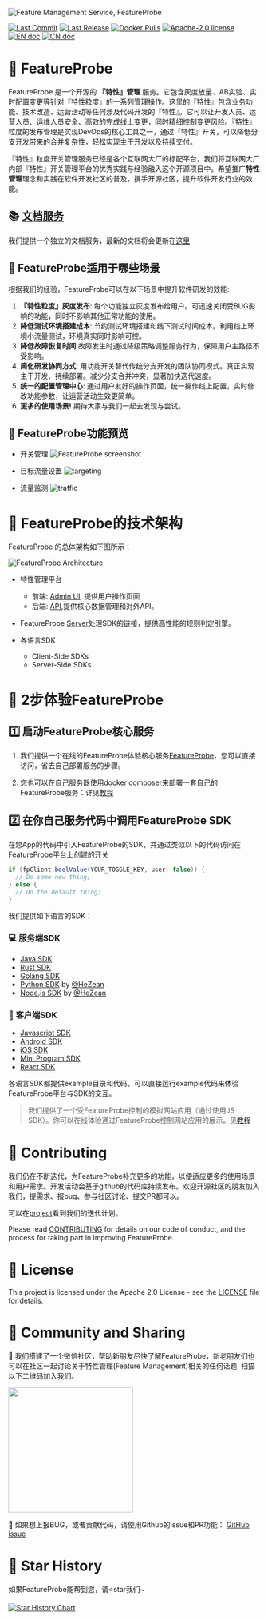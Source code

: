 ![Feature Management Service, FeatureProbe](./pictures/featureprobe_title.png)

[![Last Commit](https://img.shields.io/github/last-commit/FeatureProbe/FeatureProbe)](https://github.com/FeatureProbe/FeatureProbe)
[![Last Release](https://img.shields.io/github/v/release/featureprobe/featureprobe)](https://github.com/FeatureProbe/FeatureProbe/releases)
[![Docker Pulls](https://img.shields.io/docker/pulls/featureprobe/api)](https://hub.docker.com/u/featureprobe)
[![Apache-2.0 license](https://img.shields.io/github/license/FeatureProbe/FeatureProbe)](https://github.com/FeatureProbe/FeatureProbe/blob/main/LICENSE)
[![EN doc](https://img.shields.io/badge/Docs-English-blue.svg)](https://docs.featureprobe.io/)
[![CN doc](https://img.shields.io/badge/文档-中文版-blue.svg)](https://docs.featureprobe.io/zh-CN/)


# 💎 FeatureProbe

FeatureProbe 是一个开源的 **『特性』管理** 服务。它包含灰度放量、AB实验、实时配置变更等针对『特性粒度』的一系列管理操作。这里的『特性』包含业务功能、技术改造、运营活动等任何涉及代码开发的『特性』。它可以让开发人员、运营人员、运维人员安全、高效的完成线上变更，同时精细控制变更风险。『特性』粒度的发布管理是实现DevOps的核心工具之一，通过『特性』开关，可以降低分支开发带来的合并复杂性，轻松实现主干开发以及持续交付。

『特性』粒度开关管理服务已经是各个互联网大厂的标配平台，我们将互联网大厂内部『特性』开关管理平台的优秀实践与经验融入这个开源项目中。希望推广**特性管理**理念和实践在软件开发社区的普及，携手开源社区，提升软件开发行业的效能。

## 📚 [文档服务](https://docs.featureprobe.io/zh-CN/)

我们提供一个独立的文档服务，最新的文档将会更新在[这里](https://docs.featureprobe.io/zh-CN/)

## 🚀 FeatureProbe适用于哪些场景

根据我们的经验，FeatureProbe可以在以下场景中提升软件研发的效能:

1. **『特性粒度』灰度发布**:
每个功能独立灰度发布给用户。可迅速关闭受BUG影响的功能，同时不影响其他正常功能的使用。
3. **降低测试环境搭建成本**:
节约测试环境搭建和线下测试时间成本。利用线上环境小流量测试，环境真实同时影响可控。
2. **降低故障恢复时间**:故障发生时通过降级策略调整服务行为，保障用户主路径不受影响。
3. **简化研发协同方式**: 
用功能开关替代传统分支开发的团队协同模式。真正实现主干开发、持续部署。减少分支合并冲突，显著加快迭代速度。
4. **统一的配置管理中心**:
通过用户友好的操作页面，统一操作线上配置，实时修改功能参数，让运营活动生效更简单。
6. **更多的使用场景!** 
期待大家与我们一起去发现与尝试。

## 🔎 FeatureProbe功能预览

* 开关管理
![FeatureProbe screenshot](./pictures/toggles.png) 

* 目标流量设置
![targeting](./pictures/targeting_cn.png)

* 流量监测
![traffic](./docs/pictures/evaluations_cn.png)


# 🧩 FeatureProbe的技术架构

FeatureProbe 的总体架构如下图所示：

![FeatureProbe Architecture](./pictures/feature_probe_architecture.png)

* 特性管理平台
   * 前端: [Admin UI](https://github.com/FeatureProbe/FeatureProbe/tree/main/ui), 提供用户操作页面
   * 后端: [API](https://github.com/FeatureProbe/FeatureProbe/tree/main/api),提供核心数据管理和对外API。

* FeatureProbe [Server](https://github.com/FeatureProbe/FeatureProbe/tree/main/server)处理SDK的链接，提供高性能的规则判定引擎。

* 各语言SDK
   * Client-Side SDKs
   * Server-Side SDKs

# 🍭 2步体验FeatureProbe

## 1️⃣ 启动FeatureProbe核心服务

1. 我们提供一个在线的FeatureProbe体验核心服务[FeatureProbe](https://featureprobe.io)，您可以直接访问，省去自己部署服务的步骤。

2. 您也可以在自己服务器使用docker composer来部署一套自己的FeatureProbe服务：详见[教程](https://docs.featureprobe.io/zh-CN/tutorials/setup_own_env)

## 2️⃣ 在你自己服务代码中调用FeatureProbe SDK

在您App的代码中引入FeatureProbe的SDK，并通过类似以下的代码访问在FeatureProbe平台上创建的开关

~~~ java
if (fpClient.boolValue(YOUR_TOGGLE_KEY, user, false)) {
  // Do some new thing;
} else {
  // Do the default thing;
}
~~~

我们提供如下语言的SDK：

### 💻 **服务端SDK**

* [Java SDK](https://gitee.com/FeatureProbe/server-sdk-java)
* [Rust SDK](https://gitee.com/FeatureProbe/server-sdk-rust)
* [Golang SDK](https://gitee.com/FeatureProbe/server-sdk-go)
* [Python SDK](https://gitee.com/FeatureProbe/server-sdk-python) by [@HeZean](https://github.com/HeZean)
* [Node.js SDK](https://github.com/FeatureProbe/server-sdk-node) by [@HeZean](https://github.com/HeZean)


### 📲 **客户端SDK**

* [Javascript SDK](https://gitee.com/FeatureProbe/client-sdk-js)
* [Android SDK](https://gitee.com/FeatureProbe/client-sdk-mobile)
* [iOS SDK](https://gitee.com/FeatureProbe/client-sdk-mobile)
* [Mini Program SDK](https://gitee.com/featureprobe/client-sdk-miniprogram)
* [React SDK](https://gitee.com/featureprobe/client-sdk-react)

各语言SDK都提供example目录和代码，可以直接运行example代码来体验FeatureProbe平台与SDK的交互。

> 我们提供了一个受FeatureProbe控制的模拟网站应用（通过使用JS SDK）。你可以在线体验通过FeatureProbe控制网站应用的展示。见[教程](https://docs.featureprobe.io/zh-CN/tutorials/try_demo/)

# 🙌 Contributing

我们仍在不断迭代，为FeatureProbe补充更多的功能，以便适应更多的使用场景和用户需求。开发活动会基于github的代码库持续发布。欢迎开源社区的朋友加入我们，提需求、报bug、参与社区讨论、提交PR都可以。

可以在[project](https://github.com/orgs/FeatureProbe/projects/2)看到我们的迭代计划。

Please read [CONTRIBUTING](CONTRIBUTING.md) for details on our code of conduct, and the process for 
taking part in improving FeatureProbe.


# 📜 License

This project is licensed under the Apache 2.0 License - see the [LICENSE](LICENSE) file for details.


# 🌈 Community and Sharing

🍻 我们搭建了一个微信社区，帮助新朋友尽快了解FeatureProbe，新老朋友们也可以在社区一起讨论关于特性管理(Feature Management)相关的任何话题. 扫描以下二维码加入我们。

<img src="https://gitee.com/featureprobe/FeatureProbe/raw/main/pictures/Wechat0715.png" width = "250" />


🙋 如果想上报BUG，或者贡献代码，请使用Github的Issue和PR功能： [GitHub issue](https://github.com/FeatureProbe/FeatureProbe/issues/new/choose) 


# 🎢 Star History

如果FeatureProbe能帮到您，请⭐️star我们~

[![Star History Chart](https://api.star-history.com/svg?repos=FeatureProbe/FeatureProbe&type=Date)](https://star-history.com/#FeatureProbe/FeatureProbe&Date)

